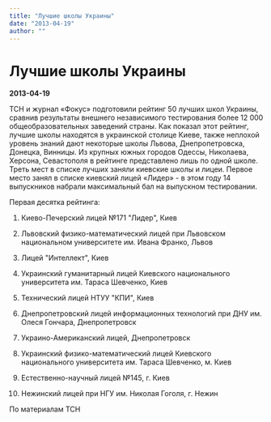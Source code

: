 ```yaml
---
title: "Лучшие школы Украины"
date: "2013-04-19"
author: ""
---
```


# Лучшие школы Украины

**2013-04-19** 

ТСН и журнал «Фокус» подготовили рейтинг 50 лучших школ Украины, сравнив результаты внешнего независимого тестирования более 12 000 общеобразовательных заведений страны. Как показал этот рейтинг, лучшие школы находятся в украинской столице Киеве, также неплохой уровень знаний дают некоторые школы Львова, Днепропетровска, Донецка, Винницы. Из крупных южных городов Одессы, Николаева, Херсона, Севастополя в рейтинге представлено лишь по одной школе. Треть мест в списке лучших заняли киевские школы и лицеи. Первое место занял в списке киевский лицей «Лидер» - в этом году 14 выпускников набрали максимальный бал на выпускном тестировании.

Первая десятка рейтинга:

1. Киево-Печерский лицей №171 "Лидер", Киев

2. Львовский физико-математический лицей при Львовском национальном университете им. Ивана Франко, Львов

3. Лицей "Интеллект", Киев

4. Украинский гуманитарный лицей Киевского национального университета им. Тараса Шевченко, Киев

5. Технический лицей НТУУ "КПИ", Киев

6. Днепропетровский лицей информационных технологий при ДНУ им. Олеся Гончара, Днепропетровск

7. Украино-Американский лицей, Днепропетровск

8. Украинский физико-математический лицей Киевского национального университета им. Тараса Шевченко, м. Киев

9. Естественно-научный лицей №145, г. Киев

10. Нежинский лицей при НГУ им. Николая Гоголя, г. Нежин

По материалам ТСН